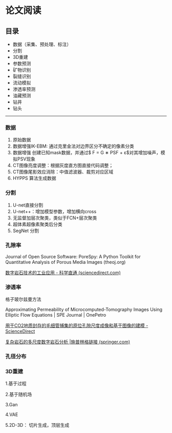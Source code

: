 # 论文阅读

## 目录

* 数据（采集、预处理、标注）
* 分割
* 3D重建
* 参数预测
* 矿物识别
* 裂缝识别
* 流动模拟
* 渗透率预测
* 油藏预测
* 钻井
* 钻头

---

### 数据

1. 原始数据
2. 数据增强IK-EBM: 通过克里金法对边界区分不确定的像素分类
3. 数据增强 创建已知mask数据，并通过$ F = G ∗ PSF + ε$对其增加噪声，模拟PSV现象
4. CT图像亮度调整：根据灰度直方图直接代码调整；
5. CT图像尾影效应消除：中值滤波器、裁剪对应区域
6. HYPPS 算法生成数据

### 分割

1. U-net直接分割
2. U-net++：增加模型参数，增加横向cross
3. 无监督加层次聚类，类似于FCN+层次聚类
4. 超体素超像素聚类后分类
5. SegNet 分割

### 孔隙率

Journal of Open Source Software: PoreSpy: A Python Toolkit for Quantitative Analysis of Porous Media Images (theoj.org)

[数字岩石技术的工业应用 - 科学直通 (sciencedirect.com)](https://www.sciencedirect.com/science/article/pii/S0920410517305600?via%3Dihub#sec2)

### 渗透率

格子玻尔兹曼方法

Approximating Permeability of Microcomputed-Tomography Images Using Elliptic Flow Equations | SPE Journal | OnePetro

[用于CO2地质封存的毛细管捕集的原位孔隙尺度成像和基于图像的建模 - ScienceDirect](https://www.sciencedirect.com/science/article/abs/pii/S1750583618307369)

[复杂岩石的多尺度数字岩石分析 |施普林格链接 (springer.com)](https://link.springer.com/article/10.1007/s11242-021-01667-2)

### 孔径分布

### 3D重建

1.基于过程

2.基于随机场

3.Gan

4.VAE

5.2D-3D： 切片生成，顶层生成
